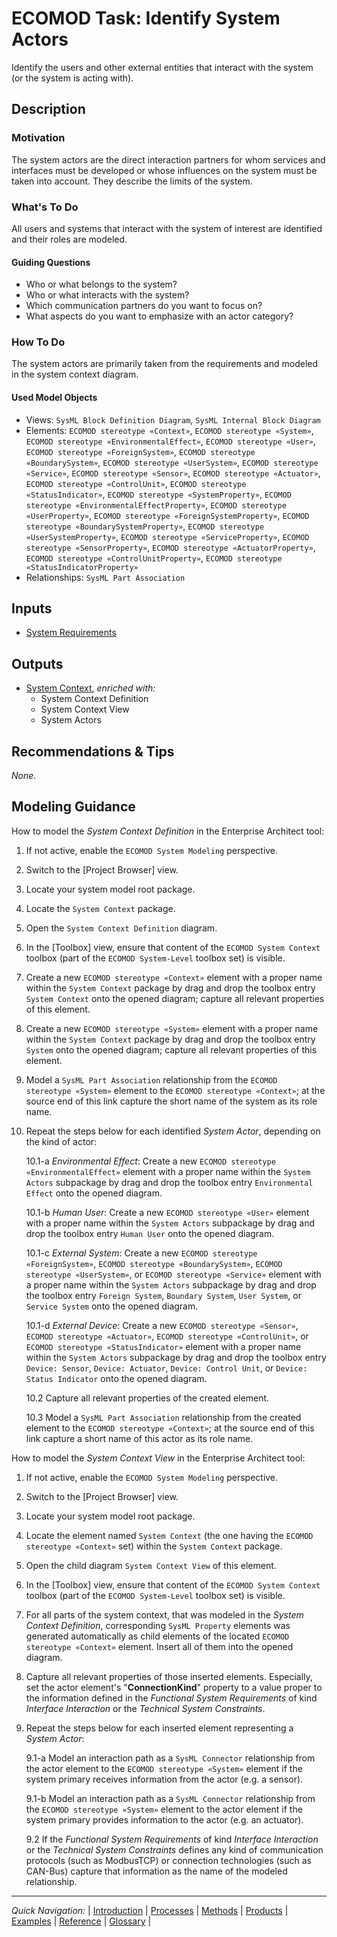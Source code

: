 # ECOMOD Task: Identify System Actors

Identify the users and other external entities that interact with the system (or the system is acting with).


## Description

### Motivation

The system actors are the direct interaction partners for whom services and interfaces must be developed or whose influences on the system must be taken into account. They describe the limits of the system.

### What's To Do

All users and systems that interact with the system of interest are identified and their roles are modeled.

#### Guiding Questions

+ Who or what belongs to the system?
+ Who or what interacts with the system?
+ Which communication partners do you want to focus on?
+ What aspects do you want to emphasize with an actor category?

### How To Do

The system actors are primarily taken from the requirements and modeled in the system context diagram.

#### Used Model Objects

+ Views: `SysML Block Definition Diagram`, `SysML Internal Block Diagram`
+ Elements: `ECOMOD stereotype «Context»`, `ECOMOD stereotype «System»`, `ECOMOD stereotype «EnvironmentalEffect»`, `ECOMOD stereotype «User»`, `ECOMOD stereotype «ForeignSystem»`, `ECOMOD stereotype «BoundarySystem»`, `ECOMOD stereotype «UserSystem»`, `ECOMOD stereotype «Service»`, `ECOMOD stereotype «Sensor»`, `ECOMOD stereotype «Actuator»`, `ECOMOD stereotype «ControlUnit»`, `ECOMOD stereotype «StatusIndicator»`, `ECOMOD stereotype «SystemProperty»`, `ECOMOD stereotype «EnvironmentalEffectProperty»`, `ECOMOD stereotype «UserProperty»`, `ECOMOD stereotype «ForeignSystemProperty»`, `ECOMOD stereotype «BoundarySystemProperty»`, `ECOMOD stereotype «UserSystemProperty»`, `ECOMOD stereotype «ServiceProperty»`, `ECOMOD stereotype «SensorProperty»`, `ECOMOD stereotype «ActuatorProperty»`, `ECOMOD stereotype «ControlUnitProperty»`, `ECOMOD stereotype «StatusIndicatorProperty»`
+ Relationships: `SysML Part Association`


## Inputs

+ [System Requirements](product_system-requirements.md)


## Outputs

+ [System Context](product_system-context.md), _enriched with:_
  - System Context Definition
  - System Context View
  - System Actors


## Recommendations & Tips

_None._


## Modeling Guidance

How to model the _System Context Definition_ in the Enterprise Architect tool:

1. If not active, enable the `ECOMOD System Modeling` perspective.

2. Switch to the [Project Browser] view.

3. Locate your system model root package.

4. Locate the `System Context` package.

5. Open the `System Context Definition` diagram.

6. In the [Toolbox] view, ensure that content of the `ECOMOD System Context` toolbox (part of the `ECOMOD System-Level` toolbox set) is visible. 

7. Create a new `ECOMOD stereotype «Context»` element with a proper name within the `System Context` package by drag and drop the toolbox entry `System Context` onto the opened diagram; capture all relevant properties of this element.

8. Create a new `ECOMOD stereotype «System»` element with a proper name within the `System Context` package by drag and drop the toolbox entry `System` onto the opened diagram; capture all relevant properties of this element.

9. Model a `SysML Part Association` relationship from the `ECOMOD stereotype «System»` element to the `ECOMOD stereotype «Context»`; at the source end of this link capture the short name of the system as its role name.

10. Repeat the steps below for each identified _System Actor_, depending on the kind of actor:

    10.1-a _Environmental Effect_: Create a new `ECOMOD stereotype «EnvironmentalEffect»` element with a proper name within the `System Actors` subpackage by drag and drop the toolbox entry `Environmental Effect` onto the opened diagram.

    10.1-b _Human User_: Create a new `ECOMOD stereotype «User»` element with a proper name within the `System Actors` subpackage by drag and drop the toolbox entry `Human User` onto the opened diagram.

    10.1-c _External System_: Create a new `ECOMOD stereotype «ForeignSystem»`, `ECOMOD stereotype «BoundarySystem»`, `ECOMOD stereotype «UserSystem»`, or `ECOMOD stereotype «Service»` element with a proper name within the `System Actors` subpackage by drag and drop the toolbox entry `Foreign System`, `Boundary System`, `User System`, or `Service System` onto the opened diagram.

    10.1-d _External Device_: Create a new `ECOMOD stereotype «Sensor»`, `ECOMOD stereotype «Actuator»`, `ECOMOD stereotype «ControlUnit»`, or `ECOMOD stereotype «StatusIndicator»` element with a proper name within the `System Actors` subpackage by drag and drop the toolbox entry `Device: Sensor`, `Device: Actuator`, `Device: Control Unit`, or `Device: Status Indicator` onto the opened diagram.

    10.2 Capture all relevant properties of the created element.

    10.3 Model a `SysML Part Association` relationship from the created element to the `ECOMOD stereotype «Context»`; at the source end of this link capture a short name of this actor as its role name.


How to model the _System Context View_ in the Enterprise Architect tool:

1. If not active, enable the `ECOMOD System Modeling` perspective.

2. Switch to the [Project Browser] view.

3. Locate your system model root package.

4. Locate the element named `System Context` (the one having the `ECOMOD stereotype «Context»` set) within the `System Context` package.

5. Open the child diagram `System Context View` of this element.

6. In the [Toolbox] view, ensure that content of the `ECOMOD System Context` toolbox (part of the `ECOMOD System-Level` toolbox set) is visible. 

7. For all parts of the system context, that was modeled in the _System Context Definition_, corresponding `SysML Property` elements was generated automatically as child elements of the located `ECOMOD stereotype «Context»` element. Insert all of them into the opened diagram.

8. Capture all relevant properties of those inserted elements. Especially, set the actor element's "**ConnectionKind**" property to a value proper to the information defined in the _Functional System Requirements_ of kind _Interface Interaction_ or the _Technical System Constraints_.

9. Repeat the steps below for each inserted element representing a _System Actor_:

    9.1-a Model an interaction path as a `SysML Connector` relationship from the actor element to the `ECOMOD stereotype «System»` element if the system primary receives information from the actor (e.g. a sensor).

    9.1-b Model an interaction path as a `SysML Connector` relationship from the `ECOMOD stereotype «System»` element to the actor element if the system primary provides information to the actor (e.g. an actuator).

    9.2 If the _Functional System Requirements_ of kind _Interface Interaction_ or the _Technical System Constraints_ defines any kind of communication protocols (such as ModbusTCP) or connection technologies (such as CAN-Bus) capture that information as the name of the modeled relationship.

---
_Quick Navigation:_ | [Introduction](index.md) | [Processes](processes.md) | [Methods](methods.md) | [Products](products.md) | [Examples](examples.md) | [Reference](quick-reference.md) | [Glossary](glossary.md) |
